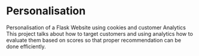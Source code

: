 # Personalisation
Personalisation of a Flask Website using cookies and customer Analytics
This project talks about how to target customers and using analytics how to evaluate them based on scores so that proper recommendation can be done efficiently.
